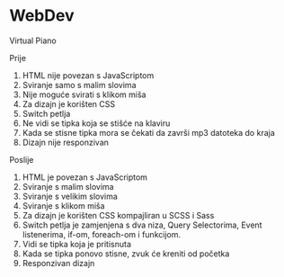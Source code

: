 # WebDev

Virtual Piano

Prije

1. HTML nije povezan s JavaScriptom
2. Sviranje samo s malim slovima
3. Nije moguće svirati s klikom miša
4. Za dizajn je korišten CSS
5. Switch petlja
6. Ne vidi se tipka koja se stišće na klaviru
7. Kada se stisne tipka mora se čekati da završi mp3 datoteka do kraja
8. Dizajn nije responzivan

Poslije

1. HTML je povezan s JavaScriptom
2. Sviranje s malim slovima
3. Sviranje s velikim slovima
4. Sviranje s klikom miša
5. Za dizajn je korišten CSS kompajliran u SCSS i Sass
6. Switch petlja je zamjenjena s dva niza, Query Selectorima, Event listenerima, if-om, foreach-om i funkcijom.
7. Vidi se tipka koja je pritisnuta
8. Kada se tipka ponovo stisne, zvuk će kreniti od početka
9. Responzivan dizajn


